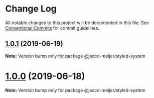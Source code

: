 # Change Log

All notable changes to this project will be documented in this file.
See [Conventional Commits](https://conventionalcommits.org) for commit guidelines.

## [1.0.1](https://github.com/jaccomeijer/wheelroom/compare/@jacco-meijer/styled-system@1.0.0...@jacco-meijer/styled-system@1.0.1) (2019-06-19)

**Note:** Version bump only for package @jacco-meijer/styled-system





# [1.0.0](https://github.com/jaccomeijer/wheelroom/compare/@jacco-meijer/styled-system@0.1.3...@jacco-meijer/styled-system@1.0.0) (2019-06-18)

**Note:** Version bump only for package @jacco-meijer/styled-system

